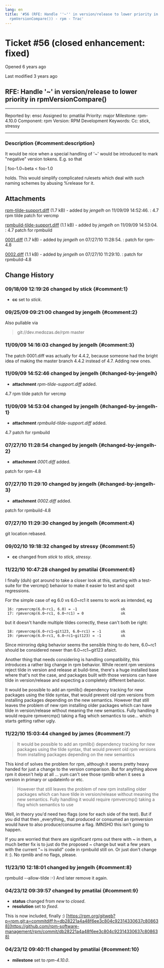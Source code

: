 ```yaml
---
lang: en
title: '#56 (RFE: Handle ''~'' in version/release to lower priority in
  rpmVersionCompare()) - rpm - Trac'
---
```


Ticket \#56 (closed enhancement: fixed)
=======================================

Opened 6 years ago

Last modified 3 years ago

RFE: Handle \'\~\' in version/release to lower priority in rpmVersionCompare()
------------------------------------------------------------------------------

  -------------- ------- -------------- -----------------
  Reported by:   ensc    Assigned to:   pmatilai
  Priority:      major   Milestone:     rpm-4.10.0
  Component:     rpm     Version:       RPM Development
  Keywords:              Cc:            stick, stressy
                                        
  -------------- ------- -------------- -----------------

### Description {#comment:description}

It would be nice when a special handling of \'\~\' would be introduced
to mark \"negative\" version tokens. E.g. so that

\| foo-1.0\~beta \< foo-1.0

holds. This would simplify complicated rulesets which deal with such
naming schemes by abusing %release for it.

Attachments
-----------

[rpm-tilde-support.diff](/attachment/ticket/56/rpm-tilde-support.diff "View attachment") (1.7 kB) - added by *jengelh* on 11/09/09 14:52:46.
:   4.7 rpm tilde patch for vercmp

[rpmbuild-tilde-support.diff](/attachment/ticket/56/rpmbuild-tilde-support.diff "View attachment") (1.1 kB) - added by *jengelh* on 11/09/09 14:53:04.
:   4.7 patch for rpmbuild

[0001.diff](/attachment/ticket/56/0001.diff "View attachment") (1.7 kB) - added by *jengelh* on 07/27/10 11:28:54.
:   patch for rpm-4.8

[0002.diff](/attachment/ticket/56/0002.diff "View attachment") (1.1 kB) - added by *jengelh* on 07/27/10 11:29:10.
:   patch for rpmbuild-4.8

Change History
--------------

### 09/18/09 12:19:26 changed by stick {#comment:1}

-   **cc** set to *stick*.

### 09/25/09 09:21:00 changed by jengelh {#comment:2}

Also pullable via

> git://dev.medozas.de/rpm
> master

### 11/09/09 14:16:03 changed by jengelh {#comment:3}

The patch 0001.diff was actually for 4.4.2, because someone had the
bright idea of making the master branch 4.4.2 instead of 4.7. Adding new
ones.

### 11/09/09 14:52:46 changed by jengelh {#changed-by-jengelh}

-   **attachment** *rpm-tilde-support.diff* added.

4.7 rpm tilde patch for vercmp

### 11/09/09 14:53:04 changed by jengelh {#changed-by-jengelh-1}

-   **attachment** *rpmbuild-tilde-support.diff* added.

4.7 patch for rpmbuild

### 07/27/10 11:28:54 changed by jengelh {#changed-by-jengelh-2}

-   **attachment** *0001.diff* added.

patch for rpm-4.8

### 07/27/10 11:29:10 changed by jengelh {#changed-by-jengelh-3}

-   **attachment** *0002.diff* added.

patch for rpmbuild-4.8

### 07/27/10 11:29:30 changed by jengelh {#comment:4}

git location rebased.

### 09/02/10 19:18:32 changed by stressy {#comment:5}

-   **cc** changed from *stick* to *stick, stressy*.

### 11/22/10 10:47:28 changed by pmatilai {#comment:6}

I finally (duh) got around to take a closer look at this, starting with
a test-suite for the vercmp() behavior to make it easier to test and
spot regressions.

For the simple case of eg 6.0 vs 6.0\~rc1 it seems to work as intended,
eg

     16: rpmvercmp(6.0~rc1, 6.0) = -1                    ok
     17: rpmvercmp(6.0~rc1, 6.0~rc1) = 0                 ok

but it doesn\'t handle multiple tildes correctly, these can\'t both be
right:

     18: rpmvercmp(6.0~rc1~git123, 6.0~rc1) = -1         ok
     19: rpmvercmp(6.0~rc1, 6.0~rc1~git123) = -1         ok

Since mirroring dpkg behavior seems the sensible thing to do here,
6.0\~rc1 should be considered newer than 6.0\~rc1\~git123 afaict.

Another thing that needs considering is handling compatibility, this
introduces a rather big change in rpm behavior. While recent rpm
versions reject tilde in version and release at build-time, there\'s a
huge installed base where that\'s not the case, and packages built with
those versions can have tilde in version/release and expecting a
completely different behavior.

It would be possible to add an rpmlib() dependency tracking for new
packages using the tilde syntax, that would prevent old rpm versions
from installing packages depending on the new semantics. However that
still leaves the problem of new rpm installing older packages which can
have tilde in version/release without meaning the new semantics. Fully
handling it would require rpmvercmp() taking a flag which semantics to
use\... which starts getting rather ugly.

### 11/22/10 15:03:44 changed by james {#comment:7}

> It would be possible to add an rpmlib() dependency tracking for new
> packages using the tilde syntax, that would prevent old rpm versions
> from installing packages depending on the new semantics

This kind of solves the problem for rpm, although it seems pretty heavy
handed for just a change to the version comparison. But for anything
above rpm it doesn\'t help at all \... yum can\'t see those rpmlib when
it sees a version in primary or updateinfo or etc.

> However that still leaves the problem of new rpm installing older
> packages which can have tilde in version/release without meaning the
> new semantics. Fully handling it would require rpmvercmp() taking a
> flag which semantics to use

Well, in theory you\'d need two flags (one for each side of the test).
But if you did that then \_everything\_ that produced or consumed an
rpmversion would have to also produce/consume a flag. IMNSHO this isn\'t
going to happen.

If you are worried that there are significant rpms out there with \~ in
them, a much better fix is to just do the proposed \~ change but wait a
few years with the current \"\~ is invalid\" code in rpmbuild still on.
Or just don\'t change it :). No rpmlib and no flags, please.

### 11/23/10 12:18:01 changed by jengelh {#comment:8}

rpmbuild \--allow-tilde :-) And later remove it again.

### 04/23/12 09:39:57 changed by pmatilai {#comment:9}

-   **status** changed from *new* to *closed*.
-   **resolution** set to *fixed*.

This is now included, finally :)
[https://rpm.org/gitweb?p=rpm.git;a=commitdiff;h=db28221a4a48f6ee3c804c92314330637c808638](https://github.com/rpm-software-management/rpm/commit/db28221a4a48f6ee3c804c92314330637c808638)

### 04/23/12 09:40:11 changed by pmatilai {#comment:10}

-   **milestone** set to *rpm-4.10.0*.
